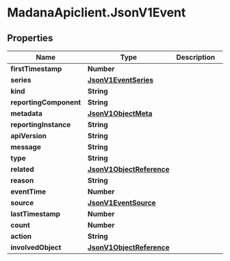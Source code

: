 # MadanaApiclient.JsonV1Event

## Properties

Name | Type | Description | Notes
------------ | ------------- | ------------- | -------------
**firstTimestamp** | **Number** |  | [optional] 
**series** | [**JsonV1EventSeries**](JsonV1EventSeries.md) |  | [optional] 
**kind** | **String** |  | [optional] 
**reportingComponent** | **String** |  | [optional] 
**metadata** | [**JsonV1ObjectMeta**](JsonV1ObjectMeta.md) |  | [optional] 
**reportingInstance** | **String** |  | [optional] 
**apiVersion** | **String** |  | [optional] 
**message** | **String** |  | [optional] 
**type** | **String** |  | [optional] 
**related** | [**JsonV1ObjectReference**](JsonV1ObjectReference.md) |  | [optional] 
**reason** | **String** |  | [optional] 
**eventTime** | **Number** |  | [optional] 
**source** | [**JsonV1EventSource**](JsonV1EventSource.md) |  | [optional] 
**lastTimestamp** | **Number** |  | [optional] 
**count** | **Number** |  | [optional] 
**action** | **String** |  | [optional] 
**involvedObject** | [**JsonV1ObjectReference**](JsonV1ObjectReference.md) |  | [optional] 


